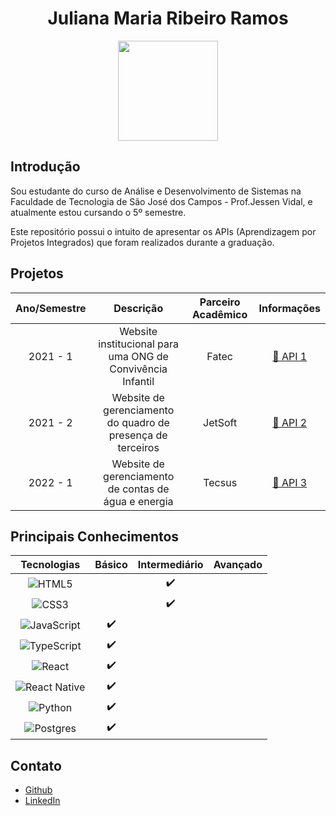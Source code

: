 <h1 align="center"> Juliana Maria Ribeiro Ramos </h1>

<p align="center"> 
<img src="https://user-images.githubusercontent.com/79669245/230516537-0f8e969e-7a1a-47f1-9417-adc1c08eab83.png" width=160>
</p>

## Introdução

Sou estudante do curso de Análise e Desenvolvimento de Sistemas na Faculdade de Tecnologia de São José dos Campos - Prof.Jessen Vidal, e atualmente estou cursando o 5º semestre. <p>
Este repositório possui o intuito de apresentar os APIs (Aprendizagem por Projetos Integrados) que foram realizados durante a graduação.

## Projetos
<div id="projetos" text-align="center">

| Ano/Semestre | Descrição | Parceiro Acadêmico | Informações |
|:---:|:---:|:---:|:---:|
| 2021 - 1 | Website institucional para uma ONG de Convivência Infantil | Fatec | [📑 API 1](https://github.com/JulianaMaria-Lab/portfolio-TG/blob/main/API1.md) |
| 2021 - 2 | Website de gerenciamento do quadro de presença de terceiros | JetSoft | [📑 API 2](https://github.com/JulianaMaria-Lab/portfolio-TG/blob/main/API2.md) |
| 2022 - 1 | Website de gerenciamento de contas de água e energia | Tecsus | [📑 API 3](https://github.com/JulianaMaria-Lab/portfolio-TG/blob/main/API3.md) |


## Principais Conhecimentos
| Tecnologias | Básico | Intermediário | Avançado |
| :---: | :---: | :---: | :---: |
| ![HTML5](https://img.shields.io/badge/html5-%23E34F26.svg?style=for-the-badge&logo=html5&logoColor=white) |     | ✔️  |     |
| ![CSS3](https://img.shields.io/badge/css3-%231572B6.svg?style=for-the-badge&logo=css3&logoColor=white) |     | ✔️  |     |
| ![JavaScript](https://img.shields.io/badge/javascript-%23323330.svg?style=for-the-badge&logo=javascript&logoColor=%23F7DF1E)| ✔️  |     |     |
| ![TypeScript](https://img.shields.io/badge/typescript-%23007ACC.svg?style=for-the-badge&logo=typescript&logoColor=white) | ✔️  |     |     |
| ![React](https://img.shields.io/badge/react-%2320232a.svg?style=for-the-badge&logo=react&logoColor=%2361DAFB) | ✔️  |     |     |
| ![React Native](https://img.shields.io/badge/react_native-%2320232a.svg?style=for-the-badge&logo=react&logoColor=%2361DAFB) | ✔️  |     |     |
| ![Python](https://img.shields.io/badge/python-3670A0?style=for-the-badge&logo=python&logoColor=ffdd54) | ✔️  |     |     |
|![Postgres](https://img.shields.io/badge/postgres-%23316192.svg?style=for-the-badge&logo=postgresql&logoColor=white) | ✔️  |     |     |


## Contato

* [Github](https://github.com/JulianaMaria-Lab)
* [LinkedIn](https://www.linkedin.com/in/juliana-maria-a0b0a0124)







